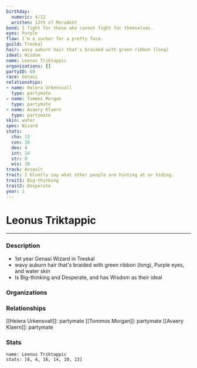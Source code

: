 ```yaml
---
birthday:
  numeric: 4/12
  written: 12th of Moradent
bond: I fight for those who cannot fight for themselves.
eyes: Purple
flaw: I'm a sucker for a pretty face.
guild: Treskal
hair: wavy auburn hair that's braided with green ribbon (long)
ideal: Wisdom
name: Leonus Triktappic
organizations: []
partyID: 69
race: Genasi
relationships:
- name: Helera Urkensvall
  type: partymate
- name: Tommos Morgan
  type: partymate
- name: Avaery Klaern
  type: partymate
skin: water
spec: Wizard
stats:
  cha: 13
  con: 16
  dex: 4
  int: 14
  str: 8
  wis: 10
track: Assault
trait: I bluntly say what other people are hinting at or hiding.
trait1: Big-thinking
trait2: Desperate
year: 1
---
```

# Leonus Triktappic
---
### Description
- 1st year Genasi Wizard in Treskal
- wavy auburn hair that's braided with green ribbon (long), Purple eyes, and water skin
- Is Big-thinking and Desperate, and has Wisdom as their ideal

### Organizations
### Relationships
[[Helera Urkensvall]]: partymate
[[Tommos Morgan]]: partymate
[[Avaery Klaern]]: partymate
### Stats
```statblock
name: Leonus Triktappic
stats: [8, 4, 16, 14, 10, 13]
```